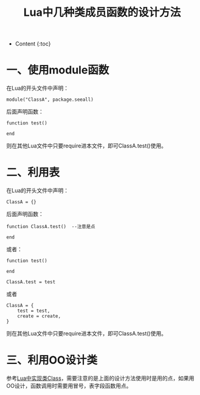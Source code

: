 ﻿---
layout:		post
category:	"lua"
title:		"Lua中几种类成员函数的设计方法"
tags:		[lua]
---
- Content
{:toc}

# 一、使用module函数
在Lua的开头文件中声明：
```
module("ClassA", package.seeall)
```
后面声明函数：
```
function test()

end
```
则在其他Lua文件中只要require进本文件，即可ClassA.test()使用。

# 二、利用表
在Lua的开头文件中声明：
```
ClassA = {}
```
后面声明函数：
```
function ClassA.test()  --注意是点

end
```
或者：
```
function test()

end
```

```
ClassA.test = test
```
或者
```
ClassA = {
    test = test,
    create = create,
}
```

则在其他Lua文件中只要require进本文件，即可ClassA.test()使用。

# 三、利用OO设计类
参考[Lua中实现类Class](./lua-class)，需要注意的是上面的设计方法使用时是用的点，如果用OO设计，函数调用时需要用冒号，表字段函数用点。


